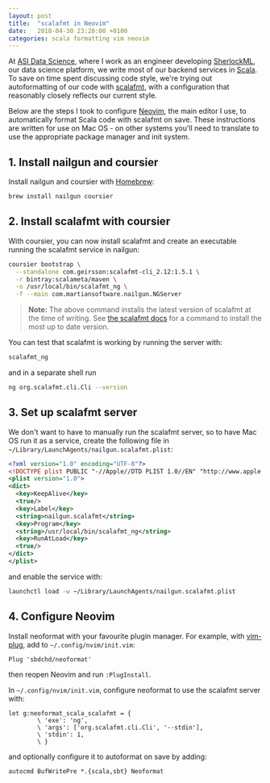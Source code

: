 ```yaml
---
layout: post
title:  "scalafmt in Neovim"
date:   2018-04-30 23:20:00 +0100
categories: scala formatting vim neovim
---
```


At [ASI Data Science][ASI], where I work as an engineer developing
[SherlockML][SherlockML], our data science platform, we write most of our
backend services in [Scala][Scala]. To save on time spent discussing code
style, we're trying out autoformatting of our code with [scalafmt][scalafmt],
with a configuration that reasonably closely reflects our current style.

Below are the steps I took to configure [Neovim][Neovim], the main editor I
use, to automatically format Scala code with scalafmt on save. These
instructions are written for use on Mac OS - on other systems you'll need to
translate to use the appropriate package manager and init system.

## 1. Install nailgun and coursier

Install nailgun and coursier with [Homebrew][Homebrew]:

```sh
brew install nailgun coursier
```

## 2. Install scalafmt with coursier

With coursier, you can now install scalafmt and create an executable running
the scalafmt service in nailgun:

```sh
coursier bootstrap \
  --standalone com.geirsson:scalafmt-cli_2.12:1.5.1 \
  -r bintray:scalameta/maven \
  -o /usr/local/bin/scalafmt_ng \
  -f --main com.martiansoftware.nailgun.NGServer
```

> **Note:** The above command installs the latest version of scalafmt at the
> time of writing. See [the scalafmt docs][scalafmt-nailgun] for a command to
> install the most up to date version.

You can test that scalafmt is working by running the server with:

```sh
scalafmt_ng
```

and in a separate shell run

```sh
ng org.scalafmt.cli.Cli --version
```

## 3. Set up scalafmt server

We don't want to have to manually run the scalafmt server, so to have Mac OS
run it as a service, create the following file in
`~/Library/LaunchAgents/nailgun.scalafmt.plist`:

```xml
<?xml version="1.0" encoding="UTF-8"?>
<!DOCTYPE plist PUBLIC "-//Apple//DTD PLIST 1.0//EN" "http://www.apple.com/DTDs/PropertyList-1.0.dtd">
<plist version="1.0">
<dict>
  <key>KeepAlive</key>
  <true/>
  <key>Label</key>
  <string>nailgun.scalafmt</string>
  <key>Program</key>
  <string>/usr/local/bin/scalafmt_ng</string>
  <key>RunAtLoad</key>
  <true/>
</dict>
</plist>
```

and enable the service with:

```sh
launchctl load -w ~/Library/LaunchAgents/nailgun.scalafmt.plist
```

## 4. Configure Neovim

Install neoformat with your favourite plugin manager. For example, with
[vim-plug], add to `~/.config/nvim/init.vim`:

```vim
Plug 'sbdchd/neoformat'
```

then reopen Neovim and run `:PlugInstall`.

In `~/.config/nvim/init.vim`, configure neoformat to use the scalafmt server
with:

```vim
let g:neoformat_scala_scalafmt = {
        \ 'exe': 'ng',
        \ 'args': ['org.scalafmt.cli.Cli', '--stdin'],
        \ 'stdin': 1,
        \ }
```

and optionally configure it to autoformat on save by adding:

```vim
autocmd BufWritePre *.{scala,sbt} Neoformat
```

[ASI]: https://asidatascience.com/
[SherlockML]: https://sherlockml.com/
[Scala]: https://www.scala-lang.org/
[scalafmt]: http://scalameta.org/scalafmt/
[Neovim]: https://neovim.io/
[Homebrew]: https://brew.sh/
[scalafmt-nailgun]: http://scalameta.org/scalafmt/#Nailgun
[vim-plug]: https://github.com/junegunn/vim-plug
